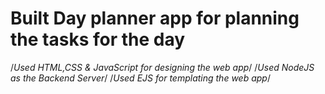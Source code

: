 # Built Day planner app for planning the tasks for the day
/*Used HTML,CSS & JavaScript for designing the web app*/
/*Used NodeJS as the Backend Server*/
/*Used EJS for templating the web app*/


